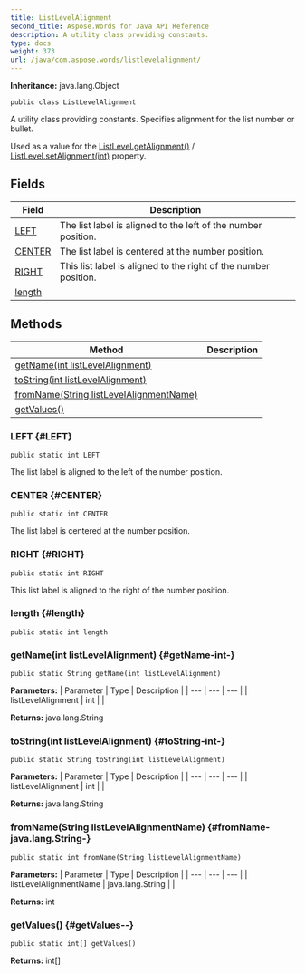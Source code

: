 ```yaml
---
title: ListLevelAlignment
second_title: Aspose.Words for Java API Reference
description: A utility class providing constants.
type: docs
weight: 373
url: /java/com.aspose.words/listlevelalignment/
---
```


**Inheritance:**
java.lang.Object
```
public class ListLevelAlignment
```

A utility class providing constants. Specifies alignment for the list number or bullet.

Used as a value for the [ListLevel.getAlignment()](../../com.aspose.words/listlevel\#getAlignment--) / [ListLevel.setAlignment(int)](../../com.aspose.words/listlevel\#setAlignment-int-) property.
## Fields

| Field | Description |
| --- | --- |
| [LEFT](#LEFT) | The list label is aligned to the left of the number position. |
| [CENTER](#CENTER) | The list label is centered at the number position. |
| [RIGHT](#RIGHT) | This list label is aligned to the right of the number position. |
| [length](#length) |  |
## Methods

| Method | Description |
| --- | --- |
| [getName(int listLevelAlignment)](#getName-int-) |  |
| [toString(int listLevelAlignment)](#toString-int-) |  |
| [fromName(String listLevelAlignmentName)](#fromName-java.lang.String-) |  |
| [getValues()](#getValues--) |  |
### LEFT {#LEFT}
```
public static int LEFT
```


The list label is aligned to the left of the number position.

### CENTER {#CENTER}
```
public static int CENTER
```


The list label is centered at the number position.

### RIGHT {#RIGHT}
```
public static int RIGHT
```


This list label is aligned to the right of the number position.

### length {#length}
```
public static int length
```


### getName(int listLevelAlignment) {#getName-int-}
```
public static String getName(int listLevelAlignment)
```




**Parameters:**
| Parameter | Type | Description |
| --- | --- | --- |
| listLevelAlignment | int |  |

**Returns:**
java.lang.String
### toString(int listLevelAlignment) {#toString-int-}
```
public static String toString(int listLevelAlignment)
```




**Parameters:**
| Parameter | Type | Description |
| --- | --- | --- |
| listLevelAlignment | int |  |

**Returns:**
java.lang.String
### fromName(String listLevelAlignmentName) {#fromName-java.lang.String-}
```
public static int fromName(String listLevelAlignmentName)
```




**Parameters:**
| Parameter | Type | Description |
| --- | --- | --- |
| listLevelAlignmentName | java.lang.String |  |

**Returns:**
int
### getValues() {#getValues--}
```
public static int[] getValues()
```




**Returns:**
int[]
